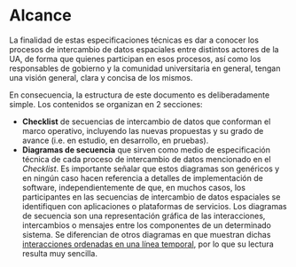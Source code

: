 # Alcance

La finalidad de estas especificaciones técnicas es dar a conocer los procesos de intercambio de datos espaciales entre distintos actores de la UA, de forma que quienes participan en esos procesos, así como los responsables de gobierno y la comunidad universitaria en general, tengan una visión general, clara y concisa de los mismos.  

En consecuencia, la estructura de este documento es deliberadamente simple. Los contenidos se organizan en 2 secciones:  
-  **Checklist** de secuencias de intercambio de datos que conforman el marco operativo, incluyendo las nuevas propuestas y su grado de avance (i.e. en estudio, en desarrollo, en pruebas).
-  **Diagramas de secuencia** que sirven como medio de especificación técnica de cada proceso de intercambio de datos mencionado en el *Checklist*. Es importante señalar que estos diagramas son genéricos y en ningún caso hacen referencia a detalles de implementación de software, independientemente de que, en muchos casos, los participantes en las secuencias de intercambio de datos espaciales se identifiquen con aplicaciones o plataformas de servicios. Los diagramas de secuencia son una representación gráfica de las interacciones, intercambios o mensajes entre los componentes de un determinado sistema. Se diferencian de otros diagramas en que muestran dichas [interacciones ordenadas en una línea temporal](https://en.wikipedia.org/wiki/Sequence_diagram), por lo que su lectura resulta muy sencilla.